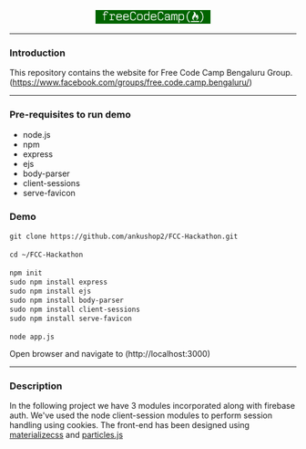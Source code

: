 <p align="center"><img width="40%" src="public/img/FreeCodeCamp_logo.png" /></p>

--------------------------------------------------------------------------------

### Introduction
This repository contains the website for Free Code Camp Bengaluru Group. (https://www.facebook.com/groups/free.code.camp.bengaluru/)

--------------------------------------------------------------------------------

###  Pre-requisites to run demo

- node.js
- npm
- express
- ejs
- body-parser
- client-sessions
- serve-favicon

### Demo
```
git clone https://github.com/ankushop2/FCC-Hackathon.git

cd ~/FCC-Hackathon

npm init
sudo npm install express
sudo npm install ejs
sudo npm install body-parser
sudo npm install client-sessions
sudo npm install serve-favicon

node app.js
```

Open browser and navigate to (http://localhost:3000)

--------------------------------------------------------------------------------

### Description
 In the following project we have 3 modules incorporated along with firebase auth. We've used the node client-session modules to perform session handling using cookies. The front-end has been designed using [materializecss](http://materializecss.com) and [particles.js](https://github.com/VincentGarreau/particles.js/)
